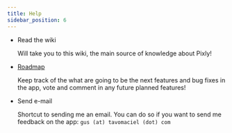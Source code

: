 ```yaml
---
title: Help
sidebar_position: 6
---
```


+ Read the wiki
  
  Will take you to this wiki, the main source of knowledge about Pixly!

+ [Roadmap](https://trello.com/b/271M0NG9/pixly-todo)
  
  Keep track of the what are going to be the next features and bug fixes in the app, vote and comment in any future planned features!
  
+ Send e-mail
  
  Shortcut to sending me an email. You can do so if you want to send me feedback on the app: `gus (at) tavomaciel (dot) com`